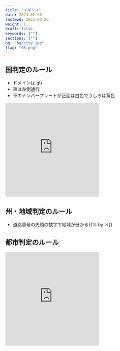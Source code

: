```yaml
---
title: "イギリス"
date: 2023-02-26
lastmod: 2023-02-26
weight: 1
draft: false
keywords: [""]
sections: [""]
bg: "bg/city.jpg"
flag: "GB.png"
---
```


<div class="main-desciption country-description">
    <h2 class="section-title">国判定のルール</h2>
    <ul class="rule-list">
        <li>ドメインは<span class="quiz">.gb</span></li>
        <li>車は<span class="quiz">左側</span>通行</li>
        <li>車のナンバープレートが正面は<span class="quiz">白色</span>でうしろは<span class="quiz">黄色</span></li>
    </ul>
</div>

<div class="googlemap-if">
<iframe src="https://www.google.com/maps/embed?pb=!4v1679667191685!6m8!1m7!1stzUNJgeyhSXxUfcCABuD9A!2m2!1d53.45816716317874!2d-1.169975428590934!3f186.57080581179196!4f-18.171506480954193!5f3.325193203789971" width="295" height="295" style="border:0;" allowfullscreen="" loading="lazy" referrerpolicy="no-referrer-when-downgrade"></iframe>
</div>

<div class="main-desciption area-description">
    <h2 class="section-title">州・地域判定のルール</h2>
    <ul class="rule-list">
        <li>道路番号の先頭の数字で地域が分かる{{% by %}}</li>
    </ul>
</div>

<div class="main-desciption city-description">
    <h2 class="section-title">都市判定のルール</h2>
    <ul class="rule-list">
    </ul>
</div>


<div class="googlemap-if">
<iframe src="https://www.google.com/maps/embed?pb=!4v1679571437362!6m8!1m7!1sJd8ZnR7mP3RPS7FnYSW9_Q!2m2!1d53.39061787848632!2d-2.927909681070305!3f285.8927513127508!4f-18.067507337726752!5f3.3189598438815993" width="295" height="295" style="border:0;" allowfullscreen="" loading="lazy" referrerpolicy="no-referrer-when-downgrade"></iframe>
</div>